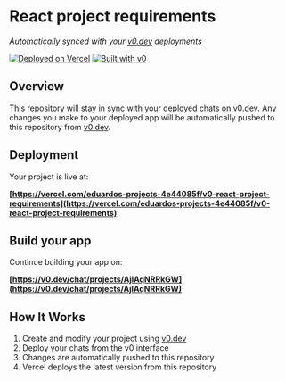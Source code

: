 # React project requirements

*Automatically synced with your [v0.dev](https://v0.dev) deployments*

[![Deployed on Vercel](https://img.shields.io/badge/Deployed%20on-Vercel-black?style=for-the-badge&logo=vercel)](https://vercel.com/eduardos-projects-4e44085f/v0-react-project-requirements)
[![Built with v0](https://img.shields.io/badge/Built%20with-v0.dev-black?style=for-the-badge)](https://v0.dev/chat/projects/AjlAqNRRkGW)

## Overview

This repository will stay in sync with your deployed chats on [v0.dev](https://v0.dev).
Any changes you make to your deployed app will be automatically pushed to this repository from [v0.dev](https://v0.dev).

## Deployment

Your project is live at:

**[https://vercel.com/eduardos-projects-4e44085f/v0-react-project-requirements](https://vercel.com/eduardos-projects-4e44085f/v0-react-project-requirements)**

## Build your app

Continue building your app on:

**[https://v0.dev/chat/projects/AjlAqNRRkGW](https://v0.dev/chat/projects/AjlAqNRRkGW)**

## How It Works

1. Create and modify your project using [v0.dev](https://v0.dev)
2. Deploy your chats from the v0 interface
3. Changes are automatically pushed to this repository
4. Vercel deploys the latest version from this repository